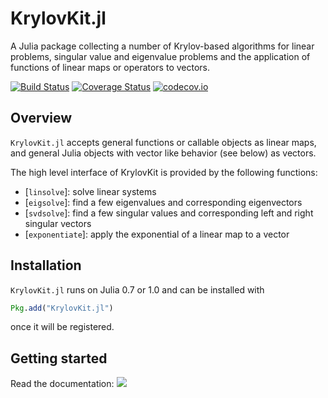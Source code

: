 # KrylovKit.jl

A Julia package collecting a number of Krylov-based algorithms for linear problems, singular
value and eigenvalue problems and the application of functions of linear maps or operators
to vectors.

[![Build Status](https://travis-ci.org/Jutho/KrylovKit.jl.svg?branch=master)](https://travis-ci.org/jutho/KrylovKit.jl)
[![Coverage Status](https://coveralls.io/repos/github/Jutho/KrylovKit.jl/badge.svg?branch=master)](https://coveralls.io/github/Jutho/KrylovKit.jl?branch=master)
[![codecov.io](http://codecov.io/github/Jutho/KrylovKit.jl/coverage.svg?branch=master)](http://codecov.io/github/jutho/KrylovKit.jl?branch=master)

## Overview
`KrylovKit.jl` accepts general functions or callable objects as linear maps, and general Julia
objects with vector like behavior (see below) as vectors.

The high level interface of KrylovKit is provided by the following functions:
*   [`linsolve`]: solve linear systems
*   [`eigsolve`]: find a few eigenvalues and corresponding eigenvectors
*   [`svdsolve`]: find a few singular values and corresponding left and right singular vectors
*   [`exponentiate`]: apply the exponential of a linear map to a vector

## Installation
`KrylovKit.jl` runs on Julia 0.7 or 1.0 and can be installed with
```julia
Pkg.add("KrylovKit.jl")
```
once it will be registered.

## Getting started

Read the documentation: [![](https://img.shields.io/badge/docs-latest-blue.svg)](https://Jutho.github.io/KrylovKit.jl/latest)
